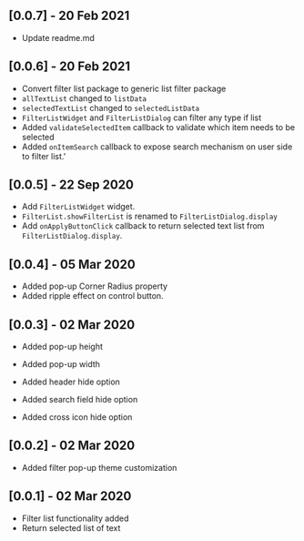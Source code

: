 ## [0.0.7] - 20 Feb 2021
* Update readme.md

## [0.0.6] - 20 Feb 2021
* Convert filter list package to generic list filter package
* `allTextList` changed to `listData`
* `selectedTextList` changed to `selectedListData`
* `FilterListWidget` and `FilterListDialog` can filter any type if list
* Added `validateSelectedItem` callback to validate which item needs to be selected 
* Added `onItemSearch` callback to expose search mechanism on user side to filter list.'
## [0.0.5] - 22 Sep 2020
* Add `FilterListWidget` widget.
* `FilterList.showFilterList` is renamed to `FilterListDialog.display`
* Add `onApplyButtonClick` callback to return selected text list from `FilterListDialog.display`.

## [0.0.4] - 05 Mar 2020
* Added pop-up Corner Radius property
* Added ripple effect on control button.

## [0.0.3] - 02 Mar 2020
* Added pop-up height

* Added pop-up width
* Added header hide option
* Added search field hide option
* Added cross icon hide option

## [0.0.2] - 02 Mar 2020
* Added filter pop-up theme customization 


## [0.0.1] - 02 Mar 2020
* Filter list functionality added
* Return selected list of text